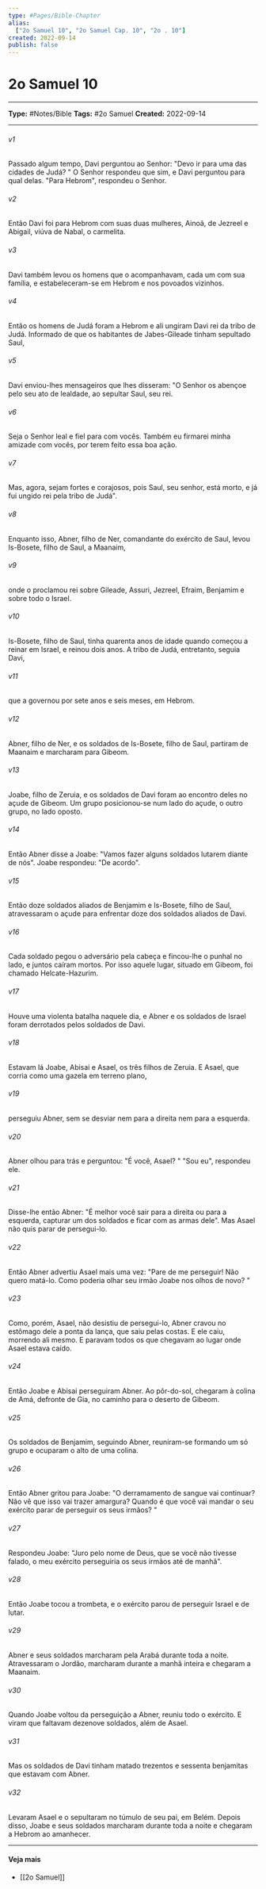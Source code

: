 ```yaml
---
type: #Pages/Bible-Chapter
alias:
  ["2o Samuel 10", "2o Samuel Cap. 10", "2o . 10"]
created: 2022-09-14
publish: false
---
```


# 2o Samuel 10

---

**Type:** #Notes/Bible
**Tags:** #2o Samuel
**Created:** 2022-09-14

---

###### v1
Passado algum tempo, Davi perguntou ao Senhor: "Devo ir para uma das cidades de Judá? " O Senhor respondeu que sim, e Davi perguntou para qual delas. "Para Hebrom", respondeu o Senhor.
###### v2
Então Davi foi para Hebrom com suas duas mulheres, Ainoã, de Jezreel e Abigail, viúva de Nabal, o carmelita.
###### v3
Davi também levou os homens que o acompanhavam, cada um com sua família, e estabeleceram-se em Hebrom e nos povoados vizinhos.
###### v4
Então os homens de Judá foram a Hebrom e ali ungiram Davi rei da tribo de Judá. Informado de que os habitantes de Jabes-Gileade tinham sepultado Saul,
###### v5
Davi enviou-lhes mensageiros que lhes disseram: "O Senhor os abençoe pelo seu ato de lealdade, ao sepultar Saul, seu rei.
###### v6
Seja o Senhor leal e fiel para com vocês. Também eu firmarei minha amizade com vocês, por terem feito essa boa ação.
###### v7
Mas, agora, sejam fortes e corajosos, pois Saul, seu senhor, está morto, e já fui ungido rei pela tribo de Judá".
###### v8
Enquanto isso, Abner, filho de Ner, comandante do exército de Saul, levou Is-Bosete, filho de Saul, a Maanaim,
###### v9
onde o proclamou rei sobre Gileade, Assuri, Jezreel, Efraim, Benjamim e sobre todo o Israel.
###### v10
Is-Bosete, filho de Saul, tinha quarenta anos de idade quando começou a reinar em Israel, e reinou dois anos. A tribo de Judá, entretanto, seguia Davi,
###### v11
que a governou por sete anos e seis meses, em Hebrom.
###### v12
Abner, filho de Ner, e os soldados de Is-Bosete, filho de Saul, partiram de Maanaim e marcharam para Gibeom.
###### v13
Joabe, filho de Zeruia, e os soldados de Davi foram ao encontro deles no açude de Gibeom. Um grupo posicionou-se num lado do açude, o outro grupo, no lado oposto.
###### v14
Então Abner disse a Joabe: "Vamos fazer alguns soldados lutarem diante de nós". Joabe respondeu: "De acordo".
###### v15
Então doze soldados aliados de Benjamim e Is-Bosete, filho de Saul, atravessaram o açude para enfrentar doze dos soldados aliados de Davi.
###### v16
Cada soldado pegou o adversário pela cabeça e fincou-lhe o punhal no lado, e juntos caíram mortos. Por isso aquele lugar, situado em Gibeom, foi chamado Helcate-Hazurim.
###### v17
Houve uma violenta batalha naquele dia, e Abner e os soldados de Israel foram derrotados pelos soldados de Davi.
###### v18
Estavam lá Joabe, Abisai e Asael, os três filhos de Zeruia. E Asael, que corria como uma gazela em terreno plano,
###### v19
perseguiu Abner, sem se desviar nem para a direita nem para a esquerda.
###### v20
Abner olhou para trás e perguntou: "É você, Asael? " "Sou eu", respondeu ele.
###### v21
Disse-lhe então Abner: "É melhor você sair para a direita ou para a esquerda, capturar um dos soldados e ficar com as armas dele". Mas Asael não quis parar de persegui-lo.
###### v22
Então Abner advertiu Asael mais uma vez: "Pare de me perseguir! Não quero matá-lo. Como poderia olhar seu irmão Joabe nos olhos de novo? "
###### v23
Como, porém, Asael, não desistiu de persegui-lo, Abner cravou no estômago dele a ponta da lança, que saiu pelas costas. E ele caiu, morrendo ali mesmo. E paravam todos os que chegavam ao lugar onde Asael estava caído.
###### v24
Então Joabe e Abisai perseguiram Abner. Ao pôr-do-sol, chegaram à colina de Amá, defronte de Gia, no caminho para o deserto de Gibeom.
###### v25
Os soldados de Benjamim, seguindo Abner, reuniram-se formando um só grupo e ocuparam o alto de uma colina.
###### v26
Então Abner gritou para Joabe: "O derramamento de sangue vai continuar? Não vê que isso vai trazer amargura? Quando é que você vai mandar o seu exército parar de perseguir os seus irmãos? "
###### v27
Respondeu Joabe: "Juro pelo nome de Deus, que se você não tivesse falado, o meu exército perseguiria os seus irmãos até de manhã".
###### v28
Então Joabe tocou a trombeta, e o exército parou de perseguir Israel e de lutar.
###### v29
Abner e seus soldados marcharam pela Arabá durante toda a noite. Atravessaram o Jordão, marcharam durante a manhã inteira e chegaram a Maanaim.
###### v30
Quando Joabe voltou da perseguição a Abner, reuniu todo o exército. E viram que faltavam dezenove soldados, além de Asael.
###### v31
Mas os soldados de Davi tinham matado trezentos e sessenta benjamitas que estavam com Abner.
###### v32
Levaram Asael e o sepultaram no túmulo de seu pai, em Belém. Depois disso, Joabe e seus soldados marcharam durante toda a noite e chegaram a Hebrom ao amanhecer.


---

#### Veja mais

- [[2o Samuel]]
